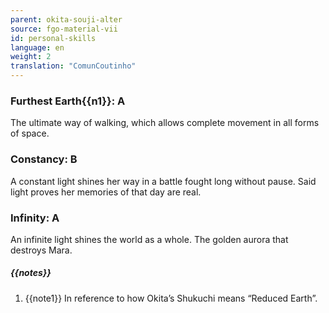 ```yaml
---
parent: okita-souji-alter
source: fgo-material-vii
id: personal-skills
language: en
weight: 2
translation: "ComunCoutinho"
---
```


### Furthest Earth{{n1}}: A

The ultimate way of walking, which allows complete movement in all forms of space.

### Constancy: B

A constant light shines her way in a battle fought long without pause. Said light proves her memories of that day are real.

### Infinity: A

An infinite light shines the world as a whole. The golden aurora that destroys Mara.

##### {{notes}}

1. {{note1}} In reference to how Okita’s Shukuchi means “Reduced Earth”.
